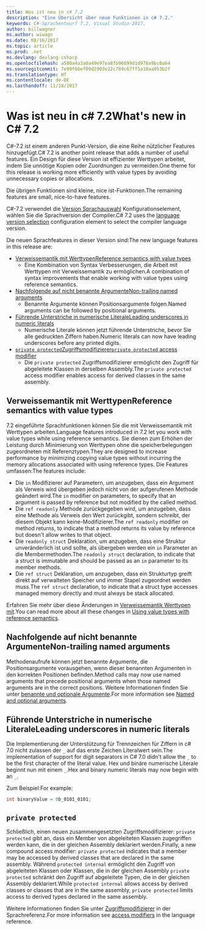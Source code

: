 ```yaml
---
title: Was ist neu in c# 7.2
description: "Eine Übersicht über neue Funktionen in c# 7.2."
keywords: C#-Sprachentwurf 7.2, Visual Studio-2017,
author: billwagner
ms.author: wiwagn
ms.date: 08/16/2017
ms.topic: article
ms.prod: .net
ms.devlang: devlang-csharp
ms.openlocfilehash: a580a4a3a0a49e97ea8fb96699d1d978a9bc0a64
ms.sourcegitcommit: 7e99f66ef09d2903e22c789c67ff5a10aa953b2f
ms.translationtype: HT
ms.contentlocale: de-DE
ms.lasthandoff: 11/18/2017
---
```

# <a name="whats-new-in-c-72"></a><span data-ttu-id="3985f-104">Was ist neu in c# 7.2</span><span class="sxs-lookup"><span data-stu-id="3985f-104">What's new in C# 7.2</span></span>

<span data-ttu-id="3985f-105">C#-7.2 ist einem anderen Punkt-Version, die eine Reihe nützlicher Features hinzugefügt.</span><span class="sxs-lookup"><span data-stu-id="3985f-105">C# 7.2 is another point release that adds a number of useful features.</span></span>
<span data-ttu-id="3985f-106">Ein Design für diese Version ist effizienter Werttypen arbeitet, indem Sie unnötige Kopien oder Zuordnungen zu vermeiden.</span><span class="sxs-lookup"><span data-stu-id="3985f-106">One theme for this release is working more efficiently with value types by avoiding unnecessary copies or allocations.</span></span> 

<span data-ttu-id="3985f-107">Die übrigen Funktionen sind kleine, nice ist-Funktionen.</span><span class="sxs-lookup"><span data-stu-id="3985f-107">The remaining features are small, nice-to-have features.</span></span>

<span data-ttu-id="3985f-108">C#-7.2 verwendet die [Version Sprachauswahl](csharp-7-1.md#language-version-selection) Konfigurationselement, wählen Sie die Sprachversion der Compiler.</span><span class="sxs-lookup"><span data-stu-id="3985f-108">C# 7.2 uses the [language version selection](csharp-7-1.md#language-version-selection) configuration element to select the compiler language version.</span></span>

<span data-ttu-id="3985f-109">Die neuen Sprachfeatures in dieser Version sind:</span><span class="sxs-lookup"><span data-stu-id="3985f-109">The new language features in this release are:</span></span>

* [<span data-ttu-id="3985f-110">Verweissemantik mit Werttypen</span><span class="sxs-lookup"><span data-stu-id="3985f-110">Reference semantics with value types</span></span>](#reference-semantics-with-value-types)
  - <span data-ttu-id="3985f-111">Eine Kombination von Syntax Verbesserungen, die Arbeit mit Werttypen mit Verweissemantik zu ermöglichen.</span><span class="sxs-lookup"><span data-stu-id="3985f-111">A combination of syntax improvements that enable working with value types using reference semantics.</span></span>
* [<span data-ttu-id="3985f-112">Nachfolgende auf nicht benannte Argumente</span><span class="sxs-lookup"><span data-stu-id="3985f-112">Non-trailing named arguments</span></span>](#non-trailing-named-arguments)
  - <span data-ttu-id="3985f-113">Benannte Argumente können Positionsargumente folgen.</span><span class="sxs-lookup"><span data-stu-id="3985f-113">Named arguments can be followed by positional arguments.</span></span>
* [<span data-ttu-id="3985f-114">Führende Unterstriche in numerische Literale</span><span class="sxs-lookup"><span data-stu-id="3985f-114">Leading underscores in numeric literals</span></span>](#leading-underscores-in-numeric-literals)
  - <span data-ttu-id="3985f-115">Numerische Literale können jetzt führende Unterstriche, bevor Sie alle gedruckten Ziffern haben.</span><span class="sxs-lookup"><span data-stu-id="3985f-115">Numeric literals can now have leading underscores before any printed digits.</span></span>
* [<span data-ttu-id="3985f-116">`private protected`Zugriffsmodifizierer</span><span class="sxs-lookup"><span data-stu-id="3985f-116">`private protected` access modifier</span></span>](#private-protected)
  - <span data-ttu-id="3985f-117">Die `private protected` Zugriffsmodifizierer ermöglicht den Zugriff für abgeleitete Klassen in derselben Assembly.</span><span class="sxs-lookup"><span data-stu-id="3985f-117">The `private protected` access modifier enables access for derived classes in the same assembly.</span></span>

## <a name="reference-semantics-with-value-types"></a><span data-ttu-id="3985f-118">Verweissemantik mit Werttypen</span><span class="sxs-lookup"><span data-stu-id="3985f-118">Reference semantics with value types</span></span>

<span data-ttu-id="3985f-119">7.2 eingeführte Sprachfunktionen können Sie die mit Verweissemantik mit Werttypen arbeiten.</span><span class="sxs-lookup"><span data-stu-id="3985f-119">Language features introduced in 7.2 let you work with value types while using reference semantics.</span></span> <span data-ttu-id="3985f-120">Sie dienen zum Erhöhen der Leistung durch Minimierung von Werttypen ohne die speicherbelegungen zugeordneten mit Referenztypen.</span><span class="sxs-lookup"><span data-stu-id="3985f-120">They are designed to increase performance by minimizing copying value types without incurring the memory allocations associated with using reference types.</span></span> <span data-ttu-id="3985f-121">Die Features umfassen:</span><span class="sxs-lookup"><span data-stu-id="3985f-121">The features include:</span></span>

 - <span data-ttu-id="3985f-122">Die `in` Modifizierer auf Parametern, um anzugeben, dass ein Argument als Verweis wird übergeben jedoch nicht von der aufgerufenen Methode geändert wird.</span><span class="sxs-lookup"><span data-stu-id="3985f-122">The `in` modifier on parameters, to specify that an argument is passed by reference but not modified by the called method.</span></span>
 - <span data-ttu-id="3985f-123">Die `ref readonly` Methode zurückgegeben wird, um anzugeben, dass eine Methode als Verweis den Wert zurückgibt, sondern schreibt, der diesem Objekt kann keine-Modifizierer.</span><span class="sxs-lookup"><span data-stu-id="3985f-123">The `ref readonly` modifier on method returns, to indicate that a method returns its value by reference but doesn't allow writes to that object.</span></span>
 - <span data-ttu-id="3985f-124">Die `readonly struct` Deklaration, um anzugeben, dass eine Struktur unveränderlich ist und sollte, als übergeben werden ein `in` Parameter an die Membermethoden.</span><span class="sxs-lookup"><span data-stu-id="3985f-124">The `readonly struct` declaration, to indicate that a struct is immutable and should be passed as an `in` parameter to its member methods.</span></span>
 - <span data-ttu-id="3985f-125">Die `ref struct` Deklaration, um anzugeben, dass ein Strukturtyp greift direkt auf verwalteten Speicher und immer Stapel zugeordnet werden muss.</span><span class="sxs-lookup"><span data-stu-id="3985f-125">The `ref struct` declaration, to indicate that a struct type accesses managed memory directly and must always be stack allocated.</span></span>

<span data-ttu-id="3985f-126">Erfahren Sie mehr über diese Änderungen in [Verweissemantik Werttypen mit](../reference-semantics-with-value-types.md).</span><span class="sxs-lookup"><span data-stu-id="3985f-126">You can read more about all these changes in [Using value types with reference semantics](../reference-semantics-with-value-types.md).</span></span>

## <a name="non-trailing-named-arguments"></a><span data-ttu-id="3985f-127">Nachfolgende auf nicht benannte Argumente</span><span class="sxs-lookup"><span data-stu-id="3985f-127">Non-trailing named arguments</span></span>

<span data-ttu-id="3985f-128">Methodenaufrufe können jetzt benannte Argumente, die Positionsargumente vorausgehen, wenn dieser benannten Argumenten in den korrekten Positionen befinden.</span><span class="sxs-lookup"><span data-stu-id="3985f-128">Method calls may now use named arguments that precede positional arguments when those named arguments are in the correct positions.</span></span> <span data-ttu-id="3985f-129">Weitere Informationen finden Sie unter [benannte und optionale Argumente](../programming-guide/classes-and-structs/named-and-optional-arguments.md).</span><span class="sxs-lookup"><span data-stu-id="3985f-129">For more information see [Named and optional arguments](../programming-guide/classes-and-structs/named-and-optional-arguments.md).</span></span>

## <a name="leading-underscores-in-numeric-literals"></a><span data-ttu-id="3985f-130">Führende Unterstriche in numerische Literale</span><span class="sxs-lookup"><span data-stu-id="3985f-130">Leading underscores in numeric literals</span></span>

<span data-ttu-id="3985f-131">Die Implementierung der Unterstützung für Trennzeichen für Ziffern in c# 7.0 nicht zulassen der `_` auf das erste Zeichen Literalwert sein.</span><span class="sxs-lookup"><span data-stu-id="3985f-131">The implementation of support for digit separators in C# 7.0 didn't allow the `_` to be the first character of the literal value.</span></span> <span data-ttu-id="3985f-132">Hex und binäre numerische Literale beginnt nun mit einem `_`.</span><span class="sxs-lookup"><span data-stu-id="3985f-132">Hex and binary numeric literals may now begin with an `_`.</span></span> 

<span data-ttu-id="3985f-133">Zum Beispiel:</span><span class="sxs-lookup"><span data-stu-id="3985f-133">For example:</span></span>

```csharp
int binaryValue = 0b_0101_0101;
```

## `private protected`

<span data-ttu-id="3985f-134">Schließlich, einen neuen zusammengesetzten Zugriffsmodifizierer: `private protected` gibt an, dass ein Member von abgeleiteten Klassen zugegriffen werden kann, die in der gleichen Assembly deklariert werden.</span><span class="sxs-lookup"><span data-stu-id="3985f-134">Finally, a new compound access modifier: `private protected` indicates that a member may be accessed by derived classes that are declared in the same assembly.</span></span> <span data-ttu-id="3985f-135">Während `protected internal` ermöglicht den Zugriff von abgeleiteten Klassen oder Klassen, die in der gleichen Assembly `private protected` schränkt den Zugriff auf abgeleitete Typen, die in der gleichen Assembly deklariert.</span><span class="sxs-lookup"><span data-stu-id="3985f-135">While `protected internal` allows access by derived classes or classes that are in the same assembly, `private protected` limits access to derived types declared in the same assembly.</span></span>

<span data-ttu-id="3985f-136">Weitere Informationen finden Sie unter [Zugriffsmodifizierer](../language-reference/keywords/access-modifiers.md) in der Sprachreferenz.</span><span class="sxs-lookup"><span data-stu-id="3985f-136">For more information see [access modifiers](../language-reference/keywords/access-modifiers.md) in the language reference.</span></span>
